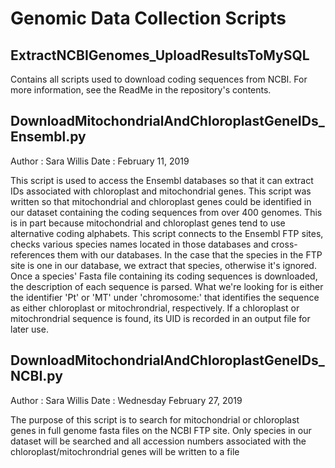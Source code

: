 # Genomic Data Collection Scripts

## ExtractNCBIGenomes_UploadResultsToMySQL
Contains all scripts used to download coding sequences from NCBI. For more information, see the ReadMe in the repository's contents.

## DownloadMitochondrialAndChloroplastGeneIDs_Ensembl.py

Author : Sara Willis
Date   : February 11, 2019

This script is used to access the Ensembl databases so that it can extract IDs associated with chloroplast and mitochondrial genes.
This script was written so that mitochondrial and chloroplast genes could be identified in our dataset containing the coding sequences from over 400 genomes. This is in part because mitochondrial and chloroplast genes tend to use alternative coding alphabets. 
This script connects to the Ensembl FTP sites, checks various species names located in those databases and cross-references them with our databases. In the case that the species in the FTP site is one in our database, we extract that species, otherwise it's ignored. 
Once a species' Fasta file containing its coding sequences is downloaded, the description of each sequence is parsed. What we're looking for is either the identifier 'Pt' or 'MT' under 'chromosome:' that identifies the sequence as either chloroplast or mitochrondrial, respectively. 
If a chloroplast or mitochrondrial sequence is found, its UID is recorded in an output file for later use.


## DownloadMitochondrialAndChloroplastGeneIDs_NCBI.py

Author : Sara Willis
Date   : Wednesday February 27, 2019

The purpose of this script is to search for mitochondrial or chloroplast genes in full genome fasta files on the NCBI FTP site. Only species in our dataset will be searched and all accession numbers associated with the chloroplast/mitochrondrial genes will be written to a file

